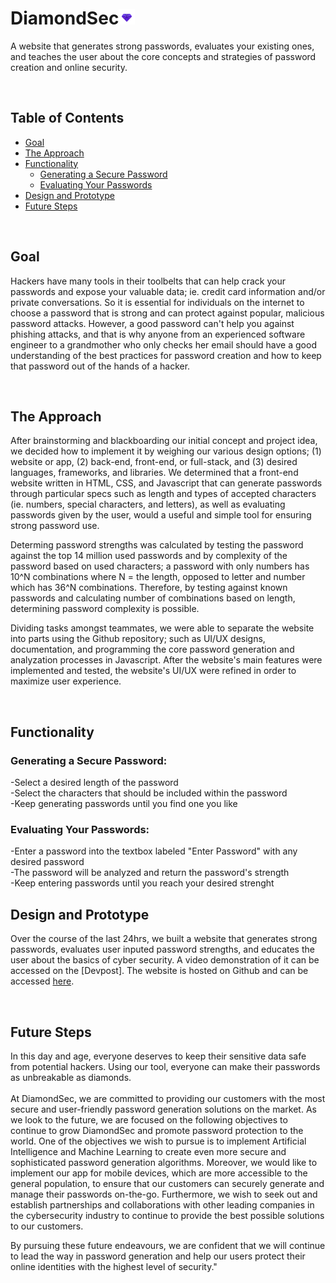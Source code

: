 # DiamondSec<img src="Images/DiamondSec.png" width=5% height=10% alt="logo">
A website that generates strong passwords, evaluates your existing ones, and teaches the user about the core concepts and strategies of password creation and online security.

</br>

## Table of Contents
- [Goal](#goal)
- [The Approach](#the-approach)
- [Functionality](#functionality)
  - [Generating a Secure Password](#generating-a-secure-password)
  - [Evaluating Your Passwords](#evaluating-your-passwords)
- [Design and Prototype](#design-and-prototype)
- [Future Steps](#future-steps)
  
</br>

## Goal
Hackers have many tools in their toolbelts that can help crack your passwords and expose your valuable data; ie. credit card information and/or private conversations. So it is essential for individuals on the internet to choose a password that is strong and can protect against popular, malicious password attacks. However, a good password can't help you against phishing attacks, and that is why anyone from an experienced software engineer to a grandmother who only checks her email should have a good understanding of the best practices for password creation and how to keep that password out of the hands of a hacker.

</br>

## The Approach
After brainstorming and blackboarding our initial concept and project idea, we decided how to implement it by weighing our various design options; (1) website or app, (2) back-end, front-end, or full-stack, and (3) desired languages, frameworks, and libraries. We determined that a front-end website written in HTML, CSS, and Javascript that can generate passwords through particular specs such as length and types of accepted characters (ie. numbers, special characters, and letters), as well as evaluating passwords given by the user, would a useful and simple tool for ensuring strong password use.

Determing password strengths was calculated by testing the password against the top 14 million used passwords and by complexity of the password based on used characters; a password with only numbers has 10^N combinations where N = the length, opposed to letter and number which has 36^N combinations. Therefore, by testing against known passwords and calculating number of combinations based on length, determining password complexity is possible.

Dividing tasks amongst teammates, we were able to separate the website into parts using the Github repository; such as UI/UX designs, documentation, and programming the core password generation and analyzation processes in Javascript. After the website's main features were implemented and tested, the website's UI/UX were refined in order to maximize user experience.

</br>

## Functionality

### Generating a Secure Password:

-Select a desired length of the password
</br>
-Select the characters that should be included within the password
</br>
-Keep generating passwords until you find one you like
</br>

### Evaluating Your Passwords:

-Enter a password into the textbox labeled "Enter Password" with any desired password
</br>
-The password will be analyzed and return the password's strength
</br>
-Keep entering passwords until you reach your desired strenght
</br>

## Design and Prototype
Over the course of the last 24hrs, we built a website that generates strong passwords, evaluates user inputed password strengths, and educates the user about the basics of cyber security. A video demonstration of it can be accessed on the [Devpost]. The website is hosted on Github and can be accessed [here](https://kritgrover.github.io/conuhacks/).

</br>

## Future Steps
In this day and age, everyone deserves to keep their sensitive data safe from potential hackers. Using our tool, everyone can make their passwords as unbreakable as diamonds.<br>
<br>
At DiamondSec, we are committed to providing our customers with the most secure and user-friendly password generation solutions on the market. As we look to the future, we are focused on the following objectives to continue to grow DiamondSec and promote password protection to the world. One of the objectives we wish to pursue is to implement Artificial Intelligence and Machine Learning to create even more secure and sophisticated password generation algorithms. Moreover, we would like to implement our app for mobile devices, which are more accessible to the general population, to ensure that our customers can securely generate and manage their passwords on-the-go. Furthermore, we wish to seek out and establish partnerships and collaborations with other leading companies in the cybersecurity industry to continue to provide the best possible solutions to our customers.<br>

By pursuing these future endeavours, we are confident that we will continue to lead the way in password generation and help our users protect their online identities with the highest level of security."
</br>
